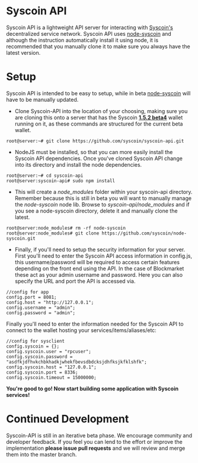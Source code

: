 # Syscoin API
Syscoin API is a lightweight API server for interacting with [Syscoin's](http://syscoin.org) decentralized service network. Syscoin API uses [node-syscoin](https://github.com/syscoin/node-syscoin) and although the instruction automatically install it using node, it is recommended that you manually clone it to make sure you always have the latest version.

# Setup

Syscoin API is intended to be easy to setup, while in beta [node-syscoin](https://github.com/syscoin/node-syscoin) will have to be manually updated.

- Clone Syscoin-API into the location of your choosing, making sure you are cloning this onto a server that has the Syscoin [**1.5.2 beta4**](https://github.com/syscoin/syscoin/releases/tag/1.5.2b4) wallet running on it, as these commands are structured for the current beta wallet.
```
root@server:~# git clone https://github.com/syscoin/syscoin-api.git
```
- NodeJS must be installed, so that you can more easily install the Syscoin API dependencies. Once you've cloned Syscoin API change into its directory and install the node dependencies.
```
root@server:~# cd syscoin-api
root@server:syscoin-api# sudo npm install
```
- This will create a *node_modules* folder within your syscoin-api directory. Remember because this is still in beta you will want to manually manage the *node-syscoin* node lib. Browse to *syscoin-api/node_modules* and if you see a node-syscoin directory, delete it and manually clone the latest.
```
root@server:node_modules# rm -rf node-syscoin
root@server:node_modules# git clone https://github.com/syscoin/node-syscoin.git
```
- Finally, if you'll need to setup the security information for your server. First you'll need to enter the Syscoin API access information in config.js, this username/password will be required to access certain features depending on the front end using the API. In the case of Blockmarket these act as your admin username and password. Here you can also specify the URL and port the API is accessed via.
```
//config for app
config.port = 8081;
config.host = "http://127.0.0.1";
config.username = "admin";
config.password = "admin";
```

Finally you'll need to enter the information needed for the Syscoin API to connect to the wallet hosting your services/items/aliases/etc:

```
//config for sysclient
config.syscoin = {};
config.syscoin.user = "rpcuser";
config.syscoin.password = "asdfkjdfhvkchbkhadkjwhekfbevsdbdcksjdhfksjkfklshfk";
config.syscoin.host = "127.0.0.1";
config.syscoin.port = 8336;
config.syscoin.timeout = 15000000;
```

**You're good to go! Now start building some application with Syscoin services!**

# Continued Development

Syscoin-API is still in an iterative beta phase. We encourage community and developer feedback. If you feel you can lend to the effort or improve the implementation **please issue pull requests** and we will review and merge them into the master branch.


